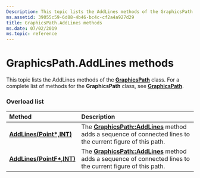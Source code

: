 ```yaml
---
Description: This topic lists the AddLines methods of the GraphicsPath class. For a complete list of methods for the GraphicsPath class, see GraphicsPath.
ms.assetid: 39055c59-6d88-4b46-bc4c-cf2a4a927d29
title: GraphicsPath.AddLines methods
ms.date: 07/02/2019
ms.topic: reference
---
```


# GraphicsPath.AddLines methods

This topic lists the AddLines methods of the [**GraphicsPath**](https://msdn.microsoft.com/library/ms534456(v=VS.85).aspx) class. For a complete list of methods for the **GraphicsPath** class, see [**GraphicsPath**](https://msdn.microsoft.com/library/ms534456(v=VS.85).aspx).

### Overload list



| Method                                                                                          | Description                                                                                                                                                                                  |
|:------------------------------------------------------------------------------------------------|:---------------------------------------------------------------------------------------------------------------------------------------------------------------------------------------------|
| [**AddLines(Point\*,INT)**](https://msdn.microsoft.com/library/ms535599(v=VS.85).aspx)   | The [**GraphicsPath::AddLines**](https://msdn.microsoft.com/library/ms535599(v=VS.85).aspx) method adds a sequence of connected lines to the current figure of this path.<br/>  |
| [**AddLines(PointF\*,INT)**](https://msdn.microsoft.com/library/ms535600(v=VS.85).aspx) | The [**GraphicsPath::AddLines**](https://msdn.microsoft.com/library/ms535600(v=VS.85).aspx) method adds a sequence of connected lines to the current figure of this path.<br/> |



 

 





